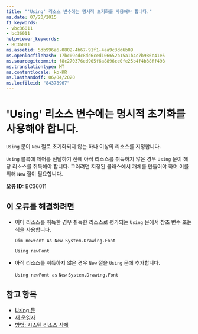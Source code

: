 ```yaml
---
title: "'Using' 리소스 변수에는 명시적 초기화를 사용해야 합니다."
ms.date: 07/20/2015
f1_keywords:
- vbc36011
- bc36011
helpviewer_keywords:
- BC36011
ms.assetid: 5db996a6-0802-4b67-91f1-4aa9c3dd6b09
ms.openlocfilehash: 17bc09cdc8dd6ced106652b15a1b4c7b986c41e5
ms.sourcegitcommit: f8c270376ed905f6a8896ce0fe25b4f4b38ff498
ms.translationtype: MT
ms.contentlocale: ko-KR
ms.lasthandoff: 06/04/2020
ms.locfileid: "84378967"
---
```

# <a name="using-resource-variable-must-have-an-explicit-initialization"></a>'Using' 리소스 변수에는 명시적 초기화를 사용해야 합니다.
`Using` 문이 `New` 절로 초기화되지 않는 하나 이상의 리소스를 지정합니다.  
  
 `Using` 블록에 제어를 전달하기 전에 아직 리소스를 취득하지 않은 경우 `Using` 문이 해당 리소스를 취득해야 합니다. 그러려면 지정된 클래스에서 개체를 만들어야 하며 이를 위해 `New` 절이 필요합니다.  
  
 **오류 ID:** BC36011  
  
## <a name="to-correct-this-error"></a>이 오류를 해결하려면  
  
- 이미 리소스를 취득한 경우 취득한 리소스로 평가되는 `Using` 문에서 참조 변수 또는 식을 사용합니다.  
  
     `Dim newFont As New System.Drawing.Font`  
  
     `Using newFont`  
  
- 아직 리소스를 취득하지 않은 경우 `New` 절을 `Using` 문에 추가합니다.  
  
     `Using newFont as`   `New`   `System.Drawing.Font`  
  
## <a name="see-also"></a>참고 항목

- [Using 문](../language-reference/statements/using-statement.md)
- [새 운영자](../language-reference/operators/new-operator.md)
- [방법: 시스템 리소스 삭제](../programming-guide/language-features/control-flow/how-to-dispose-of-a-system-resource.md)
